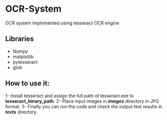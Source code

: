 # OCR-System
OCR system implemented using tesseract OCR engine 

## Libraries 
- Numpy
- matplotlib
- pytesseract
- glob

## How to use it:
1- Install tesseract and assign the full path of tesseract.exe to **tesseract_binary_path**.
2- Place input images in **_images_** directory in JPG format.
3- Finally you can run the code and check the output text results in **_texts_** directory.

